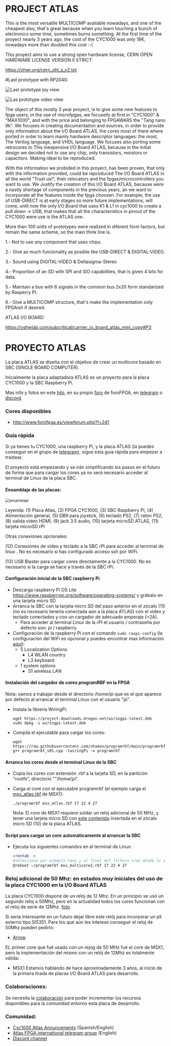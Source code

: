 # PROJECT ATLAS
This is the most versatile MULTICOMP available nowadays, and one of the cheapest also, that's great because when you learn touching a bunch of electronics some time, sometimes burns something.
At the first time of the proyect nearly 3 years ago, the cost of the CYC1000 was only 18€, nowadays more than doubled this cost :-(

This proyect aims to use a strong open hardware license, CERN OPEN HARDWARE LICENSE VERSION II STRICT:

https://ohwr.org/cern_ohl_s_v2.txt


#Last prototype with RP2040:

![Last prototype joy view](https://github.com/AtlasFPGA/CYC1000/blob/main/FOTOS/Ultimo_prototipo_RP2040DB9.JPG)

![Las prototype video view](https://github.com/AtlasFPGA/CYC1000/blob/main/FOTOS/Ultimo_prototipo_RP2040VIDEO.JPG)

The object of this mostly 3 year proyect, is to give some new features to fpga users, in the use of microfpgas, we focuselly at first in "CYC1000" & "MAX1000", and with the price and belonging to FPGAWARS the "Tang nano 9k".
We focuses in creating documentation and sources, in order to provide only information about the I/O Board ATLAS, the cores most of there where ported in order to learn mainly hardware descriptor languages:
the most, The Verilog language, and VHDL language.
We focuses also porting some retrocores to This inexpensive I/O Board ATLAS, because in the initial design we decided not to use any chip, only transistors, resistors or capacitors. 
Making ideal to be reproduced.

With the information we probided in this proyect, has been proven, that only with the information provided, could be reproduced The I/O Board ATLAS in all the world "Trust us!", their relocators and the fpgas/microcontrollers you want to use.
We Justify the creation of this I/O Board ATLAS, because were a nastly shortage of components in the previous years, an we want to incorporate all the features inside the fpga choosen.
For example, the use of USB-DIRECT is at early stages so more future implementations, will come, until now the only I/O Board that uses K1 & L1 in cyc1000 to create a pull down -> USB, that makes that all the characteristics in pinout of the CYC1000 were use is the ATLAS one.

More than 100 units of prototypes were realized in diferent form factors, but remain the same scheme, so the main think line is.

1.- Not to use any component that uses chips.

2.- Give as much funcionality as posible like USB-DIRECT & DIGITAL-VIDEO.

3.- Sound using DIGITAL-VIDEO & Deltasigma-Stereo

4.- Proportion of an SD with SPI and SIO capabilities, that is given 4 bits for data.

5.- Maintain a bus with 6 signals in the common bus 2x20 form standarized by Rasperry PI.

6.- Give a MULTICOMP structure, that's make the implementation only FPGAish if desired.

ATLAS I/O BOARD:

https://oshwlab.com/subcritical/carrier_io_board_atlas_mini_copy#P3


# PROYECTO ATLAS

La placa ATLAS se diseña con el objetivo de crear un multicore basado en SBC (SINGLE BOARD COMPUTER).

Inicialmente la placa adaptadora ATLAS es un proyecto para la placa CYC1000 y la SBC Raspberry Pi.

Mas info y fotos en este [hilo](http://www.forofpga.es/viewtopic.php?f=28&t=376&p=1548#p1548), en su propio [foro](http://www.forofpga.es/viewforum.php?f=240&sid=bd3e070f65599ff111ad0494e4459535) de foroFPGA, en [telegram](https://t.me/CYC1000) o [discord](https://discord.gg/YDdmtwh).

### Cores disponibles

* http://www.forofpga.es/viewforum.php?f=241

### Guía rápida

Si ya tienes tu CYC1000, una raspberry Pi, y la placa ATLAS (la puedes conseguir en el grupo de [telegram](https://t.me/CYC1000)), sigue esta guía rápida para empezar a trastear. 

El proyecto está empezando y se irán simplificando los pasos en el futuro de forma que para cargar los cores ya no será necesario acceder al terminal de Linux de la placa SBC.

#### Ensamblaje de las placas:

<img src="ATLAS-ensamble.png" alt="ensamblaje" style="zoom:80%;" />

Leyenda: (1) Placa Atlas, (2) FPGA CYC1000, (3) SBC Raspberry Pi, (4) Alimentación general, (5) DB9 para joystick, (6) teclado PS2, (7) ratón PS2, (8) salida video HDMI, (9) jack 3.5 audio, (10) tarjeta microSD ATLAS, (11) tarjeta microSD rPi

Otras conexiones opcionales: 

(12) Conexiones de vídeo y teclado a la SBC rPi para acceder al terminal de linux . No es necesario si has configurado acceso ssh por WiFi.

(13) USB Blaster para cargar cores directamente a la CYC1000. No es necesario si la carga se hace a través de la SBC rPi.

#### Configuración inicial de la SBC raspberry Pi

* Descarga raspberry Pi OS Lite https://www.raspberrypi.org/software/operating-systems/ y grábalo en una tarjeta micro SD
* Arranca  la SBC con la tarjeta micro SD del paso anterior en el zócalo (11) (no es necesario tenerla conectada aún a la placa ATLAS) con el video y teclado conectados y con un cargador de adecuado amperaje (>2A). 
  * Para acceder al terminal Linux de la rPI el usuario / contraseña por defecto son: pi / raspberry
* Configuración de la raspberry Pi con el comando `sudo raspi-config` (la configuración del WiFi es opcional y puedes encontrar mas información [aquí](https://www.raspberrypi.org/documentation/configuration/wireless/wireless-cli.md)): 
  * 5 Localization Options
    * L4 WLAN country 
    * L3 keyboard
  * 1 system options
    * S1 wireless LAN

#### Instalación del cargador de cores programRBF en la FPGA 

Nota: vamos a trabajar desde el directorio /home/pi que es el que aparece por defecto al arrancar el terminal Linux con el usuario "pi".

* Instala la librería WiringPi:

  ```
  wget https://project-downloads.drogon.net/wiringpi-latest.deb
  sudo dpkg -i wiringpi-latest.deb
  ```

* Compila el ejecutable para cargar los cores:

  ```
  wget https://raw.githubusercontent.com/shaeon/programrbf/main/programrbf_v01.cpp
  g++ programrbf_v01.cpp -lwiringPi -o programrbf
  ```

#### Arranca los cores desde el terminal Linux de la SBC

* Copia los cores con extensión .rbf a la tarjeta SD, en la partición "rootfs", directorio ""/home/pi".

* Carga el core con el ejecutable programrbf (el ejemplo carga el [msx_atlas.rbf](./cores/msx_atlas.rbf) de MSX1):

  ```
  ./programrbf msx_atlas.rbf 17 22 4 27
  ```
  
  Nota: El core de MSX1 requiere soldar un reloj adicional de 50 MHz, y tener una tarjeta micro SD con [este contenido](https://mega.nz/file/20pi1aiY#FwhOZryEUyuyU1gEUCVma1ndn-2BqtvH7RUx-qwgqs0) insertada en el zócalo micro SD (10) de la placa ATLAS.

#### Script para cargar un core automáticamente al arrancar la SBC

* Ejecuta los siguientes comandos en el terminal de Línux:

  ```sh
  crontab -e
  #selecciona por ejemplo nano y al final del fichero cron añade lo siguiente:
  @reboot ~/programrbf msx_multicore2.rbf 17 22 4 27
  ```



### **Reloj adicional de 50 Mhz:** en estados muy iniciales del uso de la placa CYC1000 en la I/O Board ATLAS

La placa CYC1000 dispone de un reloj de 12 Mhz. En un principio se usó un segundo reloj a 50Mhz, pero en la actualidad todos los cores funcionan con el reloj de serie de 12Mhz.
[foto](http://www.forofpga.es/viewtopic.php?f=240&t=390).

Si sería interesante en un futuro dejar libre este relój para incorporar un pll externo tipo SI5351.
Para los que aún les interese conseguir el reloj de 50Mhz pueden pedirlo:

* [Arrow](https://www.arrow.com/en/products/ecs-2520mv-500-bn-tr/ecs-international?q=ECS-2520MV-500-BN-TR)

EL primer core que fué usado con un rejog de 50 MHz fué el core de MSX1, pero la implementación del mismo con un relój de 12Mhz es totalmente válida:

* MSX1 
Estamos hablando de hace aproximadamente 3 años, al inicio de la primera tirada de placas I/O Board ATLAS para desarrollo.

### **Colaboraciones:**

Se necesita la [colaboración](https://github.com/SoCFPGA-learning/General/tree/main/Github_ayuda) para poder incrementar los recursos disponibles para la comunidad entorno esta placa de desarrollo.    

### Comunidad:

* [Cyc1000 Atlas Anouncements](https://t.me/CYC1000) (Spanish/English)
* [Atlas FPGA international telegram group](https://t.me/ATLASFPGA) (English)
* [Discord channel](https://discord.gg/YDdmtwh) 

